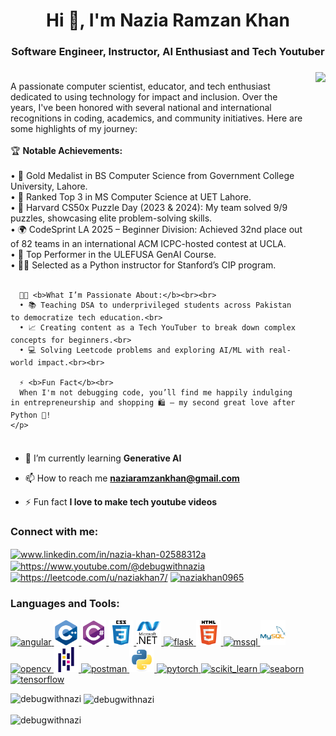 <h1 align="center">Hi 👋, I'm Nazia Ramzan Khan</h1>
<h3 align="center">Software Engineer, Instructor, AI Enthusiast and Tech Youtuber</h3>



###

<div style="display: flex; align-items: flex-start; justify-content: space-between;">
  <div style="flex: 1; padding-right: 20px;">
    <p align="left">
      A passionate computer scientist, educator, and tech enthusiast dedicated to using technology for impact and inclusion. Over the years, I've been honored with several national and international recognitions in coding, academics, and community initiatives. Here are some highlights of my journey:
      <br><br>
      🏆 <b>Notable Achievements:</b><br><br>
      • 🥇 Gold Medalist in BS Computer Science from Government College University, Lahore.<br>
      • 🏅 Ranked Top 3 in MS Computer Science at UET Lahore.<br>
      • 🧩 Harvard CS50x Puzzle Day (2023 & 2024): My team solved 9/9 puzzles, showcasing elite problem-solving skills.<br>
      • 🌍 CodeSprint LA 2025 – Beginner Division: Achieved 32nd place out of 82 teams in an international ACM ICPC-hosted contest at UCLA.<br>
      • 🧠 Top Performer in the ULEFUSA GenAI Course.<br>
      • 🧑‍🏫 Selected as a Python instructor for Stanford’s CIP program.<br><br>

      👩‍🏫 <b>What I’m Passionate About:</b><br><br>
      • 📚 Teaching DSA to underprivileged students across Pakistan to democratize tech education.<br>
      • 📈 Creating content as a Tech YouTuber to break down complex concepts for beginners.<br>
      • 💻 Solving Leetcode problems and exploring AI/ML with real-world impact.<br><br>

      ⚡ <b>Fun Fact</b><br>
      When I'm not debugging code, you’ll find me happily indulging in entrepreneurship and shopping 🛍️ — my second great love after Python 🐍!
    </p>
  </div>
  <div>
    <img height="200" src="https://camo.githubusercontent.com/9dcaf5b8239cbde369748d7d731715746ea127239aa7ef4d81295163039de658/68747470733a2f2f63646e2e6472696262626c652e636f6d2f75736572732f343035353439342f73637265656e73686f74732f31353231353735362f6c6f747469652d3030305f315f312e676966" />
  </div>
</div>

###

###

###

###


- 🌱 I’m currently learning **Generative AI**

- 📫 How to reach me **naziaramzankhan@gmail.com**

- ⚡ Fun fact **I love to make tech youtube videos**

<h3 align="left">Connect with me:</h3>
<p align="left">
<a href="https://linkedin.com/in/www.linkedin.com/in/nazia-khan-02588312a" target="blank"><img align="center" src="https://raw.githubusercontent.com/rahuldkjain/github-profile-readme-generator/master/src/images/icons/Social/linked-in-alt.svg" alt="www.linkedin.com/in/nazia-khan-02588312a" height="30" width="40" /></a>
<a href="https://www.youtube.com/c/https://www.youtube.com/@debugwithnazia" target="blank"><img align="center" src="https://raw.githubusercontent.com/rahuldkjain/github-profile-readme-generator/master/src/images/icons/Social/youtube.svg" alt="https://www.youtube.com/@debugwithnazia" height="30" width="40" /></a>
<a href="https://www.leetcode.com/https://leetcode.com/u/naziakhan7/" target="blank"><img align="center" src="https://raw.githubusercontent.com/rahuldkjain/github-profile-readme-generator/master/src/images/icons/Social/leet-code.svg" alt="https://leetcode.com/u/naziakhan7/" height="30" width="40" /></a>
<a href="https://discord.gg/naziakhan0965" target="blank"><img align="center" src="https://raw.githubusercontent.com/rahuldkjain/github-profile-readme-generator/master/src/images/icons/Social/discord.svg" alt="naziakhan0965" height="30" width="40" /></a>
</p>

<h3 align="left">Languages and Tools:</h3>
<p align="left"> <a href="https://angular.io" target="_blank" rel="noreferrer"> <img src="https://angular.io/assets/images/logos/angular/angular.svg" alt="angular" width="40" height="40"/> </a> <a href="https://www.w3schools.com/cpp/" target="_blank" rel="noreferrer"> <img src="https://raw.githubusercontent.com/devicons/devicon/master/icons/cplusplus/cplusplus-original.svg" alt="cplusplus" width="40" height="40"/> </a> <a href="https://www.w3schools.com/cs/" target="_blank" rel="noreferrer"> <img src="https://raw.githubusercontent.com/devicons/devicon/master/icons/csharp/csharp-original.svg" alt="csharp" width="40" height="40"/> </a> <a href="https://www.w3schools.com/css/" target="_blank" rel="noreferrer"> <img src="https://raw.githubusercontent.com/devicons/devicon/master/icons/css3/css3-original-wordmark.svg" alt="css3" width="40" height="40"/> </a> <a href="https://dotnet.microsoft.com/" target="_blank" rel="noreferrer"> <img src="https://raw.githubusercontent.com/devicons/devicon/master/icons/dot-net/dot-net-original-wordmark.svg" alt="dotnet" width="40" height="40"/> </a> <a href="https://flask.palletsprojects.com/" target="_blank" rel="noreferrer"> <img src="https://www.vectorlogo.zone/logos/pocoo_flask/pocoo_flask-icon.svg" alt="flask" width="40" height="40"/> </a> <a href="https://www.w3.org/html/" target="_blank" rel="noreferrer"> <img src="https://raw.githubusercontent.com/devicons/devicon/master/icons/html5/html5-original-wordmark.svg" alt="html5" width="40" height="40"/> </a> <a href="https://www.microsoft.com/en-us/sql-server" target="_blank" rel="noreferrer"> <img src="https://www.svgrepo.com/show/303229/microsoft-sql-server-logo.svg" alt="mssql" width="40" height="40"/> </a> <a href="https://www.mysql.com/" target="_blank" rel="noreferrer"> <img src="https://raw.githubusercontent.com/devicons/devicon/master/icons/mysql/mysql-original-wordmark.svg" alt="mysql" width="40" height="40"/> </a> <a href="https://opencv.org/" target="_blank" rel="noreferrer"> <img src="https://www.vectorlogo.zone/logos/opencv/opencv-icon.svg" alt="opencv" width="40" height="40"/> </a> <a href="https://pandas.pydata.org/" target="_blank" rel="noreferrer"> <img src="https://raw.githubusercontent.com/devicons/devicon/2ae2a900d2f041da66e950e4d48052658d850630/icons/pandas/pandas-original.svg" alt="pandas" width="40" height="40"/> </a> <a href="https://postman.com" target="_blank" rel="noreferrer"> <img src="https://www.vectorlogo.zone/logos/getpostman/getpostman-icon.svg" alt="postman" width="40" height="40"/> </a> <a href="https://www.python.org" target="_blank" rel="noreferrer"> <img src="https://raw.githubusercontent.com/devicons/devicon/master/icons/python/python-original.svg" alt="python" width="40" height="40"/> </a> <a href="https://pytorch.org/" target="_blank" rel="noreferrer"> <img src="https://www.vectorlogo.zone/logos/pytorch/pytorch-icon.svg" alt="pytorch" width="40" height="40"/> </a> <a href="https://scikit-learn.org/" target="_blank" rel="noreferrer"> <img src="https://upload.wikimedia.org/wikipedia/commons/0/05/Scikit_learn_logo_small.svg" alt="scikit_learn" width="40" height="40"/> </a> <a href="https://seaborn.pydata.org/" target="_blank" rel="noreferrer"> <img src="https://seaborn.pydata.org/_images/logo-mark-lightbg.svg" alt="seaborn" width="40" height="40"/> </a> <a href="https://www.tensorflow.org" target="_blank" rel="noreferrer"> <img src="https://www.vectorlogo.zone/logos/tensorflow/tensorflow-icon.svg" alt="tensorflow" width="40" height="40"/> </a> </p>

<p><img align="left" src="https://github-readme-stats.vercel.app/api/top-langs?username=debugwithnazi&show_icons=true&locale=en&layout=compact" alt="debugwithnazi" /></p>

<p>&nbsp;<img align="center" src="https://github-readme-stats.vercel.app/api?username=debugwithnazi&show_icons=true&locale=en" alt="debugwithnazi" /></p>

<p><img align="center" src="https://github-readme-streak-stats.herokuapp.com/?user=debugwithnazi&" alt="debugwithnazi" /></p>
